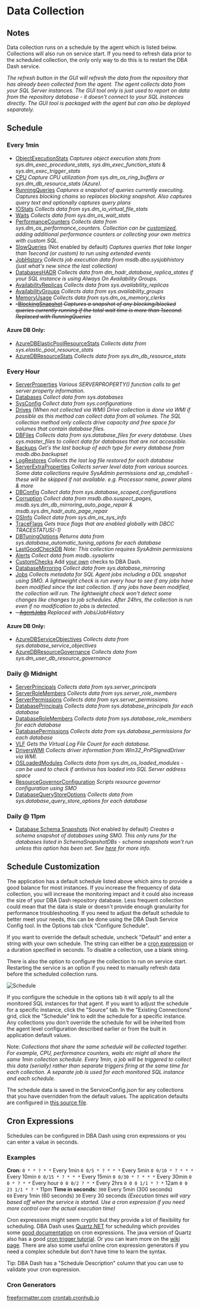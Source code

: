 # Data Collection
## Notes
Data collection runs on a schedule by the agent which is listed below. Collections will also run on service start.  If you need to refresh data prior to the scheduled collection, the only only way to do this is to restart the DBA Dash service. 

*The refresh button in the GUI will refresh the data from the repository that has already been collected from the agent.  The agent collects data from your SQL Server instances.  The GUI tool only is just used to report on data from the repository database - it doesn't connect to your SQL instances directly.  The GUI tool is packaged with the agent but can also be deployed separately.*

## Schedule
### Every 1min
- [ObjectExecutionStats](../DBADash/SQL/SQLObjectExecutionStats.sql)
*Captures object execution stats from sys.dm_exec_procedure_stats, sys.dm_exec_function_stats & sys.dm_exec_trigger_stats*
- [CPU](../DBADash/SQL/SQLCPU.sql)
*Capture CPU utilization from sys.dm_os_ring_buffers or sys.dm_db_resource_stats (Azure).*
- [RunningQueries](RunningQueries.md)
*Captures a snapshot of queries currently executing. Captures blocking chains so replaces blocking snapshot. Also captures query text and optionally captures query plans*
- [IOStats](../DBADash/SQL/SQLIOStats.sql)
*Collects data from sys.dm_io_virtual_file_stats*
- [Waits](../DBADash/SQL/SQLWaits.sql)
*Collects data from sys.dm_os_wait_stats*
- [PerformanceCounters](../DBADash/SQL/SQLPerformanceCounters.sql)
*Collects data from sys.dm_os_performance_counters.  Collection can be [customized](OSPerformanceCounters.md), adding additional performance counters or collecting your own metrics with custom SQL.*
- [SlowQueries](../DBADash/SQL/SQLSlowQueries.sql) (Not enabled by default)
*Captures queries that take longer than 1second (or custom) to run using extended events*
- [JobHistory](../DBADash/SQL/SQLJobHistory.sql)
*Collects job execution data from msdb.dbo.sysjobhistory (just what's new since the last collection)*
- [DatabasesHADR](../DBADash/SQL/SQLDatabasesHADR.sql)
*Collects data from dm_hadr_database_replica_states if your SQL instance is using Always On Availability Groups.*
- [AvailabilityReplicas](../DBADash/SQL/SQLAvailabilityReplicas.sql)
*Collects data from sys.availability_replicas*
- [AvailabilityGroups](../DBADash/SQL/SQLAvailabilityGroups.sql)
*Collects data from sys.availability_groups*
- [MemoryUsage](../DBADash/SQL/SQLMemoryUsage.sql)
*Collects data from sys.dm_os_memory_clerks*
- ~~-[BlockingSnapshot](../DBADash/SQL/SQLBlockingSnapshot.sql)
*Captures a snapshot of any blocking/blocked queries currently running if the total wait time is more than 1second.
Replaced with RunningQueries*~~
#### Azure DB Only:
- [AzureDBElasticPoolResourceStats](../DBADash/SQL/SQLAzureDBElasticPoolResourceStats.sql)
*Collects data from sys.elastic_pool_resource_stats*
- [AzureDBResourceStats](../DBADash/SQL/SQLAzureDBResourceStats.sql)
*Collects data from sys.dm_db_resource_stats*
### Every Hour
- [ServerProperties](../DBADash/SQL/SQLServerProperties.sql)
*Various SERVERPROPERTY() function calls to get server property information.*
- [Databases](../DBADash/SQL/SQLDatabases.sql)
*Collect data from sys.databases*
- [SysConfig](../DBADash/SQL/SQLSysConfig.sql)
*Collect data from sys.configurations*
- [Drives](../DBADash/SQL/SQLDrives.sql) *(When not collected via WMI)*
*Drive collection is done via WMI if possible as this method can collect data from all volumes. The SQL collection method only collects drive capacity and free space for volumes that contain database files.*
- [DBFiles](../DBADash/SQL/SQLDBFiles.sql)
*Collects data from sys.database_files for every database. Uses sys.master_files to collect data for databases that are not accessible.*  
- [Backups](../DBADash/SQL/SQLBackups.sql)
*Get's the last backup of each type for every database from msdb.dbo.backupset*
- [LogRestores](../DBADash/SQL/SQLLogRestores.sql)
*Collects the last log file restored for each database*
- [ServerExtraProperties](../DBADash/SQL/SQLServerExtraProperties.sql)
*Collects server level data from various sources. Some data collections require SysAdmin permissions and xp_cmdshell - these will be skipped if not available.   e.g. Processor name, power plans & more*
- [DBConfig](../DBADash/SQL/SQLDBConfig.sql)
*Collect data from sys.database_scoped_configurations*
- [Corruption](../DBADash/SQL/SQLCorruption.sql)
*Collect data from msdb.dbo.suspect_pages, msdb.sys.dm_db_mirroring_auto_page_repair & msdb.sys.dm_hadr_auto_page_repair*
- [OSInfo](../DBADash/SQL/SQLOSInfo.sql)
*Collect data from sys.dm_os_sys_info*
- [TraceFlags](../DBADash/SQL/SQLTraceFlags.sql)
*Gets trace flags that are enabled globally with DBCC TRACESTATUS(-1)*
- [DBTuningOptions](../DBADash/SQL/SQLDBTuningOptions.sql)
*Returns data from sys.database_automatic_tuning_options for each database*
- [LastGoodCheckDB](../DBADash/SQL/SQLLastGoodCheckDB.sql)
*Note: This collection requires SysAdmin permissions*
- [Alerts](../DBADash/SQL/SQLAlerts.sql)
*Collect data from msdb..sysalerts*
- [CustomChecks](../DBADash/SQL/SQLCustomChecks.sql)
Add [your own](CustomChecks.md) checks to DBA Dash.
- [DatabaseMirroring](../DBADash/SQL/SQLDatabaseMirroring.sql)
*Collect data from sys.database_mirroring*
- [Jobs](../DBADash/SchemaSnapshotDB.cs)
*Collects metadata for SQL Agent jobs including a DDL snapshot using SMO. A lightweight check is run every hour to see if any jobs have been modified since the last collection. If any jobs have been modified, the collection will run.  The lightweight check won't detect some changes like changes to job schedules.  After 24hrs, the collection is run even if no modification to jobs is detected.*  
- ~~- [AgentJobs](../DBADash/SQL/AgentJobs.sql)~~
 *Replaced with Jobs/JobHistory*
 
#### Azure DB Only:
- [AzureDBServiceObjectives](../DBADash/SQL/SQLAzureDBServiceObjectives.sql)
*Collects data from sys.database_service_objectives*
- [AzureDBResourceGovernance](../DBADash/SQL/SQLAzureDBResourceGovernance.sql)
*Collects data from sys.dm_user_db_resource_governance*

### Daily @ Midnight
- [ServerPrincipals](../DBADash/SQL/SQLServerPrincipals.sql)
*Collects data from sys.server_principals*
- [ServerRoleMembers](../DBADash/SQL/SQLServerRoleMembers.sql)
*Collects data from sys.server_role_members*
- [ServerPermissions](../DBADash/SQL/SQLServerPermissions.sql)
*Collects data from sys.server_permissions.*
- [DatabasePrincipals](../DBADash/SQL/SQLDatabasePrincipals.sql)
*Collects data from sys.database_principals for each database*
- [DatabaseRoleMembers](../DBADash/SQL/SQLDatabaseRoleMembers.sql)
*Collects data from sys.database_role_members for each database*
- [DatabasePermissions](../DBADash/SQL/SQLDatabasePermissions.sql)
*Collects data from sys.database_permissions for each database*
- [VLF](../DBADash/SQL/SQLVLF.sql)
*Gets the Virtual Log File Count for each database.* 
- [DriversWMI](../DBADash/DBCollector.cs)
*Collects driver information from Win32_PnPSignedDriver via WMI.*  
- [OSLoadedModules](../DBADash/SQL/SQLOSLoadedModules.sql)
*Collects data from sys.dm_os_loaded_modules - can be used to check if antivirus has loaded into SQL Server address space*
- [ResourceGovernorConfiguration](../DBADash/SchemaSnapshotDB.cs)
*Scripts resource governor configuration using SMO*
- [DatabaseQueryStoreOptions](../DBADash/SQL/SQLDatabaseQueryStoreOptions.sql)
*Collects data from sys.database_query_store_options for each database*

### Daily @ 11pm
- [Database Schema Snapshots](../DBADash/SchemaSnapshotDB.cs) (Not enabled by default)
*Creates a schema snapshot of databases using SMO. This only runs for the databases listed in SchemaSnapshotDBs - schema snapshots won't run unless this option has been set.  See [here](SchemaSnapshots.md) for more info.*

## Schedule Customization

The application has a default schedule listed above which aims to provide a good balance for most instances. If you increase the frequency of data collection, you will increase the monitoring impact and it could also increase the size of your DBA Dash repository database.  Less frequent collection could mean that the data is stale or doesn't provide enough granularity for performance troubleshooting.
If you need to adjust the default schedule to better meet your needs, this can be done using the DBA Dash Service Config tool.  In the Options tab click "Configure Schedule".

If you want to override the default schedule, uncheck "Default" and enter a string with your own schedule.  The string can either be a [cron expression](#cron-expressions) or a duration specified in seconds.  To disable a collection, use a blank string.  

There is also the option to configure the collection to run on service start.  Restarting the service is an option if you need to manually refresh data before the scheduled collection runs.

![Schedule](Schedule.PNG)

If you configure the schedule in the options tab it will apply to all the monitored SQL instances for that agent.  If you want to adjust the schedule for a specific instance, click the "Source" tab.  In the "Existing Connections" grid, click the "Schedule" link to edit the schedule for a specific instance.  Any collections you don't override the schedule for will be inherited from the agent level configuration described earlier or from the built in application default values.  

Note:
_Collections that share the same schedule will be collected together.  For example, CPU, performance counters, waits etc might all share the same 1min collection schedule.  Every 1min, a job will be triggered to collect this data (serially) rather than separate triggers firing at the same time for each collection.  A separate job is used for each monitored SQL instance and each schedule._

The schedule data is saved in the ServiceConfig.json for any collections that you have overridden from the default values. The application defaults are configured in [this source file](../DBADash/CollectionSchedule.cs).

## Cron Expressions

Schedules can be configured in DBA Dash using cron expressions or you can enter a value in seconds.  
### Examples

**Cron:**
`0 * * ? * *` Every 1min
`0 0/5 * ? * * *` Every 5min
`0 0/10 * ? * * *` Every 10min
`0 0/15 * ? * * *` Every 15min
`0 0/30 * ? * * *` Every 30min
`0 0 * ? * *` Every hour
`0 0 0/2 ? * *` Every 2hrs
`0 0 0 1/1 * ? *` 12am
`0 0 23 1/1 * ? *` 11pm
**Time in seconds:**
`300` Every 5min (300 seconds)  
`60` Every 1min (60 seconds)
`30` Every 30 seconds
*(Execution times will vary based off when the service is started.  Use a cron expression if you need more control over the actual execution time)*

Cron expressions might seem cryptic but they provide a lot of flexibility for scheduling.  DBA Dash uses [Quartz.NET](https://www.quartz-scheduler.net/) for scheduling which provides some [good documentation](https://www.quartz-scheduler.net/documentation/quartz-3.x/tutorial/crontriggers.html#example-cron-expressions) on cron expressions.  The java version of Quartz also has a good [cron trigger tutorial](http://www.quartz-scheduler.org/documentation/quartz-2.3.0/tutorials/crontrigger.html). Or you can learn more on the [wiki page](https://en.wikipedia.org/wiki/Cron).  There are also some useful online cron expression generators if you need a complex schedule but don't have time to learn the syntax.

Tip: DBA Dash has a "Schedule Description" column that you can use to validate your cron expression.
### Cron Generators

[freeformatter.com](https://www.freeformatter.com/cron-expression-generator-quartz.html#crongenerator)
[crontab.cronhub.io](https://crontab.cronhub.io/)




